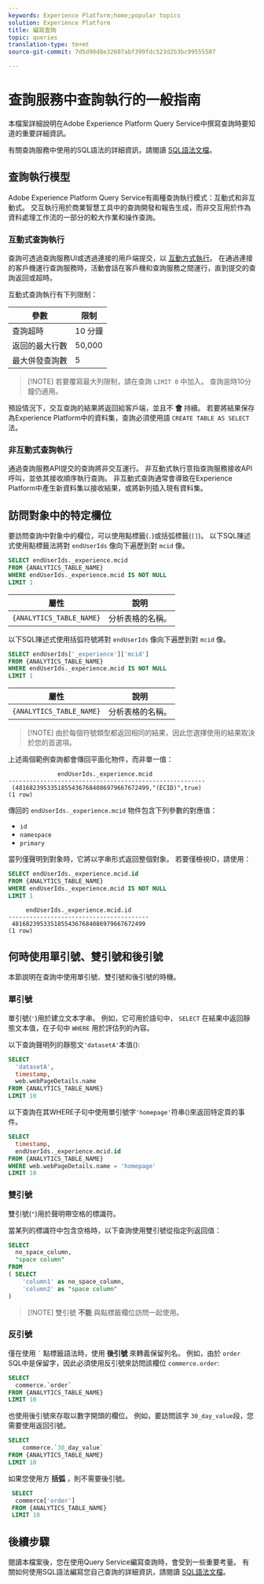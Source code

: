 ```yaml
---
keywords: Experience Platform;home;popular topics
solution: Experience Platform
title: 編寫查詢
topic: queries
translation-type: tm+mt
source-git-commit: 7d5d98d8e32607abf399fdc523d2b3bc99555507

---
```



# 查詢服務中查詢執行的一般指南

本檔案詳細說明在Adobe Experience Platform Query Service中撰寫查詢時要知道的重要詳細資訊。

有關查詢服務中使用的SQL語法的詳細資訊，請閱讀 [SQL語法文檔](../sql/syntax.md)。

## 查詢執行模型

Adobe Experience Platform Query Service有兩種查詢執行模式：互動式和非互動式。 交互執行用於商業智慧工具中的查詢開發和報告生成，而非交互用於作為資料處理工作流的一部分的較大作業和操作查詢。

### 互動式查詢執行

查詢可透過查詢服務UI或透過連接的用戶端提交，以 [互動方式執行](../clients/overview.md)。 在通過連接的客戶機運行查詢服務時，活動會話在客戶機和查詢服務之間運行，直到提交的查詢返回或超時。

互動式查詢執行有下列限制：

| 參數 | 限制 |
| --------- | ---------- |
| 查詢超時 | 10 分鐘 |
| 返回的最大行數 | 50,000 |
| 最大併發查詢數 | 5 |

>[!NOTE] 若要覆寫最大列限制，請在查詢 `LIMIT 0` 中加入。 查詢逾時10分鐘仍適用。

預設情況下，交互查詢的結果將返回給客戶端，並且不 **會** 持續。 若要將結果保存為Experience Platform中的資料集，查詢必須使用語 `CREATE TABLE AS SELECT` 法。

### 非互動式查詢執行

通過查詢服務API提交的查詢將非交互運行。 非互動式執行意指查詢服務接收API呼叫，並依其接收順序執行查詢。 非互動式查詢通常會導致在Experience Platform中產生新資料集以接收結果，或將新列插入現有資料集。

## 訪問對象中的特定欄位

要訪問查詢中對象中的欄位，可以使用點標籤(`.`)或括弧標籤(`[]`)。 以下SQL陳述式使用點標籤法將對 `endUserIds` 像向下遍歷到對 `mcid` 像。

```sql
SELECT endUserIds._experience.mcid
FROM {ANALYTICS_TABLE_NAME}
WHERE endUserIds._experience.mcid IS NOT NULL
LIMIT 1
```

| 屬性 | 說明 |
| -------- | ----------- |
| `{ANALYTICS_TABLE_NAME}` | 分析表格的名稱。 |

以下SQL陳述式使用括弧符號將對 `endUserIds` 像向下遍歷到對 `mcid` 像。

```sql
SELECT endUserIds['_experience']['mcid']
FROM {ANALYTICS_TABLE_NAME}
WHERE endUserIds._experience.mcid IS NOT NULL
LIMIT 1
```

| 屬性 | 說明 |
| -------- | ----------- |
| `{ANALYTICS_TABLE_NAME}` | 分析表格的名稱。 |

>[!NOTE] 由於每個符號類型都返回相同的結果，因此您選擇使用的結果取決於您的首選項。

上述兩個範例查詢都會傳回平面化物件，而非單一值：

```console
              endUserIds._experience.mcid   
--------------------------------------------------------
 (48168239533518554367684086979667672499,"(ECID)",true)
(1 row)
```

傳回的 `endUserIds._experience.mcid` 物件包含下列參數的對應值：

- `id`
- `namespace`
- `primary`

當列僅聲明到對象時，它將以字串形式返回整個對象。 若要僅檢視ID，請使用：

```sql
SELECT endUserIds._experience.mcid.id
FROM {ANALYTICS_TABLE_NAME}
WHERE endUserIds._experience.mcid IS NOT NULL
LIMIT 1
```

```console
     endUserIds._experience.mcid.id 
----------------------------------------
 48168239533518554367684086979667672499
(1 row)
```

## 何時使用單引號、雙引號和後引號

本節說明在查詢中使用單引號、雙引號和後引號的時機。

### 單引號

單引號(`'`)用於建立文本字串。 例如，它可用於語句中， `SELECT` 在結果中返回靜態文本值，在子句中 `WHERE` 用於評估列的內容。

以下查詢聲明列的靜態文`'datasetA'`本值():

```sql
SELECT 
  'datasetA',
  timestamp,
  web.webPageDetails.name
FROM {ANALYTICS_TABLE_NAME}
LIMIT 10
```

以下查詢在其WHERE子句中使用單引號字`'homepage'`符串()來返回特定頁的事件。

```sql
SELECT 
  timestamp,
  endUserIds._experience.mcid.id
FROM {ANALYTICS_TABLE_NAME}
WHERE web.webPageDetails.name = 'homepage'
LIMIT 10
```

### 雙引號

雙引號(`"`)用於聲明帶空格的標識符。

當某列的標識符中包含空格時，以下查詢使用雙引號從指定列返回值：

```sql
SELECT
  no_space_column,
  "space column"
FROM
( SELECT 
    'column1' as no_space_column,
    'column2' as "space column"
)
```

>[!NOTE] 雙引號 **不能** 與點標籤欄位訪問一起使用。

### 反引號

僅在使用 `` ` `` 點標籤語法時，使用 **後引號** 來轉義保留列名。 例如，由於 `order` SQL中是保留字，因此必須使用反引號來訪問該欄位 `commerce.order`:

```sql
SELECT 
  commerce.`order`
FROM {ANALYTICS_TABLE_NAME}
LIMIT 10
```

也使用後引號來存取以數字開頭的欄位。 例如，要訪問該字 `30_day_value`段，您需要使用返回引號。

```SQL
SELECT
    commerce.`30_day_value`
FROM {ANALYTICS_TABLE_NAME}
LIMIT 10
```

如果您使用方 **括弧** ，則不需要後引號。

```sql
 SELECT
  commerce['order']
 FROM {ANALYTICS_TABLE_NAME}
 LIMIT 10
```

## 後續步驟

閱讀本檔案後，您在使用Query Service編寫查詢時，會受到一些重要考量。 有關如何使用SQL語法編寫您自己查詢的詳細資訊，請閱讀 [SQL語法文檔](../sql/syntax.md)。
